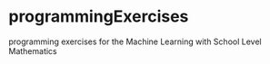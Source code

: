 # programmingExercises
programming exercises for the Machine Learning with School Level Mathematics
